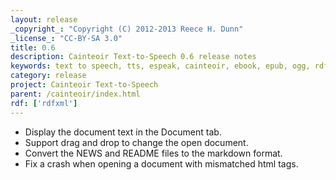 ```yaml
---
layout: release
_copyright_: "Copyright (C) 2012-2013 Reece H. Dunn"
_license_: "CC-BY-SA 3.0"
title: 0.6
description: Cainteoir Text-to-Speech 0.6 release notes
keywords: text to speech, tts, espeak, cainteoir, ebook, epub, ogg, rdf, metadata, gnome, gtk
category: release
project: Cainteoir Text-to-Speech
parent: /cainteoir/index.html
rdf: ['rdfxml']
---
```


*  Display the document text in the Document tab.
*  Support drag and drop to change the open document.
*  Convert the NEWS and README files to the markdown format.
*  Fix a crash when opening a document with mismatched html tags.
